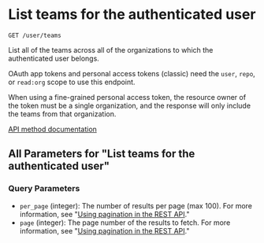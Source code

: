 # List teams for the authenticated user

`GET /user/teams`

List all of the teams across all of the organizations to which the authenticated
user belongs.

OAuth app tokens and personal access tokens (classic) need the `user`, `repo`, or `read:org` scope to use this endpoint.

When using a fine-grained personal access token, the resource owner of the token must be a single organization, and the response will only include the teams from that organization.

[API method documentation](https://docs.github.com/rest/teams/teams#list-teams-for-the-authenticated-user)

## All Parameters for "List teams for the authenticated user"

### Query Parameters

- `per_page` (integer): The number of results per page (max 100). For more information, see "[Using pagination in the REST API](https://docs.github.com/rest/using-the-rest-api/using-pagination-in-the-rest-api)."
- `page` (integer): The page number of the results to fetch. For more information, see "[Using pagination in the REST API](https://docs.github.com/rest/using-the-rest-api/using-pagination-in-the-rest-api)."